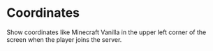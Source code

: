 # Coordinates
 Show coordinates like Minecraft Vanilla in the upper left corner of the screen when the player joins the server.
